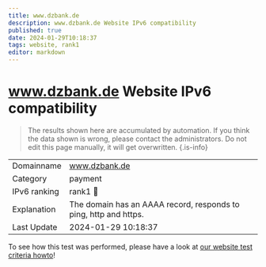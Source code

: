```yaml
---
title: www.dzbank.de
description: www.dzbank.de Website IPv6 compatibility
published: true
date: 2024-01-29T10:18:37
tags: website, rank1
editor: markdown
---
```


# www.dzbank.de Website IPv6 compatibility

> The results shown here are accumulated by automation. If you think the data shown is wrong, please contact the administrators. 
> Do not edit this page manually, it will get overwritten.
{.is-info}


|   |   |
| - | - |
| Domainname | www.dzbank.de
| Category | payment |
| IPv6 ranking | rank1 :1st_place_medal: |
| Explanation | The domain has an AAAA record, responds to ping, http and https. |
| Last Update | 2024-01-29 10:18:37 |

To see how this test was performed, please have a look at [our website test criteria howto](/howto/testcriteria/website)!

